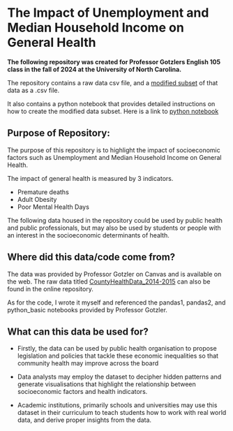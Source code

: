 # The Impact of Unemployment and Median Household Income on General Health


**The following repository was created for Professor Gotzlers English 105 class in the fall of 2024 at the University of North Carolina.**

The repository contains a raw data csv file, and a  [modified subset](Data/County_Data_Unemployment_and_Income.csv)
 of that data as a .csv file. 

It also contains a python notebook that provides detailed instructions on how to create the modified data subset. Here is a link to [python notebook](Process_Documentation.ipynb)

## Purpose of Repository:

The purpose of this repository is to highlight the impact of socioeconomic factors such as Unemployment and Median Household Income on General Health.

The impact of general health is measured by 3 indicators.

* Premature deaths
* Adult Obesity
* Poor Mental Health Days
  
The following data housed in the repository could be used by public health and public professionals, but may also be used by students or people with an interest in the socioeconomic determinants of health. 


## Where did this data/code come from?
The data was provided by Professor Gotzler on Canvas and is available on the web. The raw data titled [CountyHealthData_2014-2015](https://drive.google.com/file/d/1pmJBPU2b_Af5TGPbtX_MY6zUAaorLGae/view?usp=drive_link) can also be found in the online repository. 

As for the code, I wrote it myself and referenced the pandas1, pandas2, and python_basic notebooks provided by Professor Gotzler. 

## What can this data be used for?

* Firstly, the data can be used by public health organisation to propose legislation and policies that tackle these economic inequalities so that community health may improve across the board

* Data analysts may employ the dataset to decipher hidden patterns and generate visualisations that highlight the relationship between socioeconomic factors and health indicators.

* Academic institutions, primarily schools and universities may use this dataset in their curriculum to teach students how to work with real world data, and derive proper insights from the data. 



